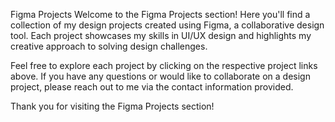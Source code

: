 Figma Projects
Welcome to the Figma Projects section! Here you'll find a collection of my design projects created using Figma, a collaborative design tool.
Each project showcases my skills in UI/UX design and highlights my creative approach to solving design challenges.

Feel free to explore each project by clicking on the respective project links above. If you have any questions or would like to collaborate on a design project, please reach out to me via the contact information provided.

Thank you for visiting the Figma Projects section!
